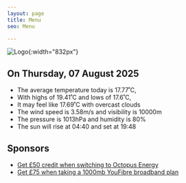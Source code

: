 ```yaml
---
layout: page
title: Menu
seo: Menu

---
```


![Logo](/images/logo.jpg){:width="832px"}

<!-- weather_marker starts -->
## On Thursday, 07 August 2025

- The average temperature today is 17.77˚C,
- With highs of 19.41˚C and lows of 17.6˚C,
- It may feel like 17.69˚C with overcast clouds
- The wind speed is 3.58m/s and visibility is 10000m
- The pressure is 1013hPa and humidity is 80%
- The sun will rise at 04:40 and set at 19:48

<!-- weather_marker ends -->

## Sponsors

- [Get £50 credit when switching to Octopus Energy](https://bit.ly/3oD1nnS)
- [Get £75 when taking a 1000mb YouFibre broadband plan](https://aklam.io/91zWhU?)
